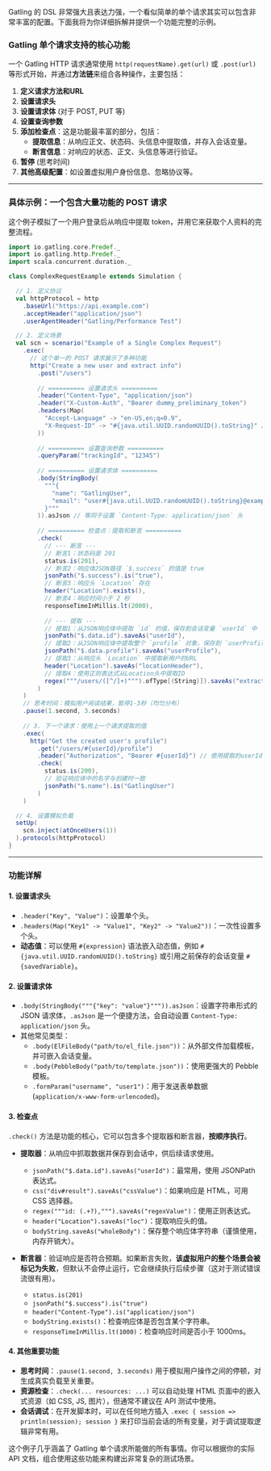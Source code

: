 Gatling 的 DSL 非常强大且表达力强，一个看似简单的单个请求其实可以包含非常丰富的配置。下面我将为你详细拆解并提供一个功能完整的示例。

### Gatling 单个请求支持的核心功能

一个 Gatling HTTP 请求通常使用 `http(requestName).get(url)` 或 `.post(url)` 等形式开始，并通过**方法链**来组合各种操作，主要包括：

1.  **定义请求方法和URL**
2.  **设置请求头**
3.  **设置请求体** (对于 POST, PUT 等)
4.  **设置查询参数**
5.  **添加检查点**：这是功能最丰富的部分，包括：
    *   **提取信息**：从响应正文、状态码、头信息中提取值，并存入会话变量。
    *   **断言信息**：对响应的状态、正文、头信息等进行验证。
6.  **暂停** (思考时间)
7.  **其他高级配置**：如设置虚拟用户身份信息、忽略协议等。

---

### 具体示例：一个包含大量功能的 POST 请求

这个例子模拟了一个用户登录后从响应中提取 token，并用它来获取个人资料的完整流程。

```scala
import io.gatling.core.Predef._ 
import io.gatling.http.Predef._ 
import scala.concurrent.duration._ 

class ComplexRequestExample extends Simulation { 

  // 1. 定义协议
  val httpProtocol = http 
    .baseUrl("https://api.example.com") 
    .acceptHeader("application/json") 
    .userAgentHeader("Gatling/Performance Test") 

  // 2. 定义场景
  val scn = scenario("Example of a Single Complex Request") 
    .exec( 
      // 这个单一的 POST 请求展示了多种功能
      http("Create a new user and extract info") 
        .post("/users") 
        
        // ========== 设置请求头 ==========
        .header("Content-Type", "application/json") 
        .header("X-Custom-Auth", "Bearer dummy_preliminary_token") 
        .headers(Map( 
          "Accept-Language" -> "en-US,en;q=0.9", 
          "X-Request-ID" -> "#{java.util.UUID.randomUUID().toString}" // 动态生成值
        )) 
        
        // ========== 设置查询参数 ==========
        .queryParam("trackingId", "12345") 
        
        // ========== 设置请求体 ==========
        .body(StringBody( 
          """{ 
            "name": "GatlingUser", 
            "email": "user#{java.util.UUID.randomUUID().toString}@example.com" 
          }""" 
        )).asJson // 等同于设置 `Content-Type: application/json` 头
        
        // ========== 检查点：提取和断言 ==========
        .check( 
          // --- 断言 ---
          // 断言1：状态码是 201
          status.is(201), 
          // 断言2：响应体JSON路径 `$.success` 的值是 true
          jsonPath("$.success").is("true"), 
          // 断言3：响应头 `Location` 存在
          header("Location").exists(), 
          // 断言4：响应时间小于 2 秒
          responseTimeInMillis.lt(2000), 
          
          // --- 提取 ---
          // 提取1：从JSON响应体中提取 `id` 的值，保存到会话变量 `userId` 中
          jsonPath("$.data.id").saveAs("userId"), 
          // 提取2：从JSON响应体中提取整个 `profile` 对象，保存到 `userProfile`
          jsonPath("$.data.profile").saveAs("userProfile"), 
          // 提取3：从响应头 `Location` 中提取新用户的URL
          header("Location").saveAs("locationHeader"), 
          // 提取4：使用正则表达式从Location头中提取ID
          regex("""/users/([^/]+)""").ofType[(String)]).saveAs("extractedIdFromRegex") 
        ) 
    ) 
    // 思考时间：模拟用户阅读结果，暂停1-3秒（均匀分布）
    .pause(1.second, 3.seconds) 
    
    // 3. 下一个请求：使用上一个请求提取的值
    .exec( 
      http("Get the created user's profile") 
        .get("/users/#{userId}/profile") 
        .header("Authorization", "Bearer #{userId}") // 使用提取的userId作为Token
        .check( 
          status.is(200), 
          // 验证响应体中的名字与创建时一致
          jsonPath("$.name").is("GatlingUser") 
        ) 
    ) 

  // 4. 设置模拟负载
  setUp( 
    scn.inject(atOnceUsers(1)) 
  ).protocols(httpProtocol) 
} 
```

---

### 功能详解

#### 1. 设置请求头
*   `.header("Key", "Value")`：设置单个头。
*   `.headers(Map("Key1" -> "Value1", "Key2" -> "Value2"))`：一次性设置多个头。
*   **动态值**：可以使用 `#{expression}` 语法嵌入动态值，例如 `#{java.util.UUID.randomUUID().toString}` 或引用之前保存的会话变量 `#{savedVariable}`。

#### 2. 设置请求体
*   `.body(StringBody("""{"key": "value"}""")).asJson`：设置字符串形式的 JSON 请求体，`.asJson` 是一个便捷方法，会自动设置 `Content-Type: application/json` 头。
*   其他常见类型：
    *   `.body(ElFileBody("path/to/el_file.json"))`：从外部文件加载模板，并可嵌入会话变量。
    *   `.body(PebbleBody("path/to/template.json"))`：使用更强大的 Pebble 模板。
    *   `.formParam("username", "user1")`：用于发送表单数据 (`application/x-www-form-urlencoded`)。

#### 3. 检查点
`.check()` 方法是功能的核心，它可以包含多个提取器和断言器，**按顺序执行**。

*   **提取器**：从响应中抓取数据并保存到会话中，供后续请求使用。
    *   `jsonPath("$.data.id").saveAs("userId")`：最常用，使用 JSONPath 表达式。
    *   `css("div#result").saveAs("cssValue")`：如果响应是 HTML，可用 CSS 选择器。
    *   `regex("""id: (.+?),""").saveAs("regexValue")`：使用正则表达式。
    *   `header("Location").saveAs("loc")`：提取响应头的值。
    *   `bodyString.saveAs("wholeBody")`：保存整个响应体字符串（谨慎使用，内存开销大）。

*   **断言器**：验证响应是否符合预期。如果断言失败，**该虚拟用户的整个场景会被标记为失败**，但默认不会停止运行，它会继续执行后续步骤（这对于测试错误流很有用）。
    *   `status.is(201)`
    *   `jsonPath("$.success").is("true")`
    *   `header("Content-Type").is("application/json")`
    *   `bodyString.exists()`：检查响应体是否包含某个字符串。
    *   `responseTimeInMillis.lt(1000)`：检查响应时间是否小于 1000ms。

#### 4. 其他重要功能
*   **思考时间**：`.pause(1.second, 3.seconds)` 用于模拟用户操作之间的停顿，对生成真实负载至关重要。
*   **资源检查**：`.check(... resources: ...)` 可以自动处理 HTML 页面中的嵌入式资源（如 CSS, JS, 图片），但通常不建议在 API 测试中使用。
*   **会话调试**：在开发脚本时，可以在任何地方插入 `.exec { session => println(session); session }` 来打印当前会话的所有变量，对于调试提取逻辑非常有用。

这个例子几乎涵盖了 Gatling 单个请求所能做的所有事情。你可以根据你的实际 API 文档，组合使用这些功能来构建出非常复杂的测试场景。